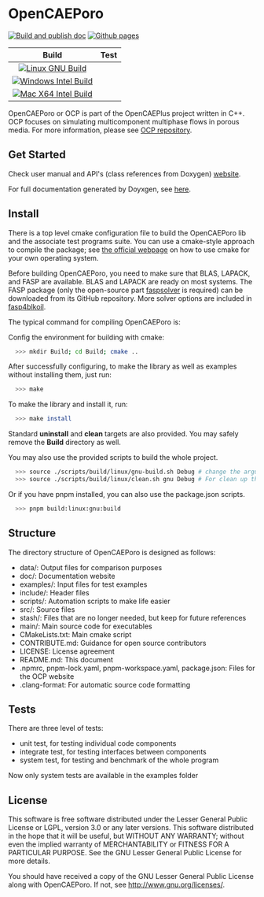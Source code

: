 # OpenCAEPoro

[![Build and publish doc](https://github.com/FaspDevTeam/OpenCAEPoro/actions/workflows/doc.yml/badge.svg)](https://github.com/FaspDevTeam/OpenCAEPoro/actions/workflows/doc.yml)
[![Github pages](https://github.com/FaspDevTeam/OpenCAEPoro/actions/workflows/gh-page.yml/badge.svg)](https://github.com/FaspDevTeam/OpenCAEPoro/actions/workflows/gh-page.yml)




| Build | Test |
|:-----:|:----:|
|[![Linux GNU Build](https://github.com/FaspDevTeam/OpenCAEPoro/actions/workflows/linux_gnu_build.yml/badge.svg)](https://github.com/FaspDevTeam/OpenCAEPoro/actions/workflows/linux_gnu_build.yml)|      |
|[![Windows Intel Build](https://github.com/FaspDevTeam/OpenCAEPoro/actions/workflows/windows_intel_build.yml/badge.svg)](https://github.com/FaspDevTeam/OpenCAEPoro/actions/workflows/windows_intel_build.yml)||
|[![Mac X64 Intel Build](https://github.com/FaspDevTeam/OpenCAEPoro/actions/workflows/mac_x64_intel_build.yml/badge.svg)](https://github.com/FaspDevTeam/OpenCAEPoro/actions/workflows/mac_x64_intel_build.yml)||


OpenCAEPoro or OCP is part of the OpenCAEPlus project written in C++. OCP
focuses on simulating multicomponent multiphase flows in porous media. For 
more information, please see 
[OCP repository](https://faspdevteam.github.io/OpenCAEPoro/).

## Get Started

Check user manual and API's (class references from Doxygen) [website](https://porous.opencaeplus.org).

For full documentation generated by Doyxgen, see [here](https://faspdevteam.github.io/OpenCAEPoro/).

## Install
There is a top level cmake configuration file to build the OpenCAEPoro lib 
and the associate test programs suite. You can use a cmake-style approach to 
compile the package; see [the official webpage](https://cmake.org) on how to
use cmake for your own operating system. 

Before building OpenCAEPoro, you need to make sure that BLAS, LAPACK, and FASP
are available. BLAS and LAPACK are ready on most systems. The FASP package (only 
the open-source part [faspsolver](https://github.com/FaspDevTeam/faspsolver) is 
required) can be downloaded from its GitHub repository. More solver options are
included in [fasp4blkoil](https://github.com/FaspDevTeam/fasp4blkoil).

The typical command for compiling OpenCAEPoro is:

Config the environment for building with cmake:
```bash
  >>> mkdir Build; cd Build; cmake ..
```

After successfully configuring, to make the library as well as examples without
installing them, just run:
```bash
  >>> make
```

To make the library and install it, run:
```bash
  >>> make install
```

Standard **uninstall** and **clean** targets are also provided. You may safely 
remove the **Build** directory as well. 

You may also use the provided scripts to build the whole project.
```bash
  >>> source ./scripts/build/linux/gnu-build.sh Debug # change the arguement to Release for release build
  >>> source ./scripts/build/linux/clean.sh gnu Debug # For clean up the build directory
```

Or if you have pnpm installed, you can also use the package.json scripts.
```bash
  >>> pnpm build:linux:gnu:build
```

## Structure
The directory structure of OpenCAEPoro is designed as follows:
  - data/: Output files for comparison purposes
  - doc/: Documentation website
  - examples/: Input files for test examples 
  - include/: Header files
  - scripts/: Automation scripts to make life easier
  - src/: Source files
  - stash/: Files that are no longer needed, but keep for future references
  - main/: Main source code for executables 
  - CMakeLists.txt: Main cmake script
  - CONTRIBUTE.md: Guidance for open source contributors
  - LICENSE: License agreement
  - README.md: This document
  - .npmrc, pnpm-lock.yaml, pnpm-workspace.yaml, package.json: Files for the OCP website
  - .clang-format: For automatic source code formatting

## Tests

There are three level of tests:
- unit test, for testing individual code components
- integrate test, for testing interfaces between components
- system test, for testing and benchmark of the whole program  

Now only system tests are available in the examples folder

## License
This software is free software distributed under the Lesser General Public
License or LGPL, version 3.0 or any later versions. This software distributed
in the hope that it will be useful, but WITHOUT ANY WARRANTY; without even
the implied warranty of MERCHANTABILITY or FITNESS FOR A PARTICULAR PURPOSE.
See the GNU Lesser General Public License for more details.

You should have received a copy of the GNU Lesser General Public License
along with OpenCAEPoro. If not, see <http://www.gnu.org/licenses/>.
